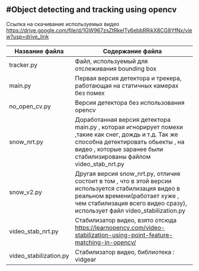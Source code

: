 #Object detecting and tracking using opencv
-------------------------------------------
Ссылка на скачивание используемых видео
<https://drive.google.com/file/d/1GW967zsZtRkeITy6ebbRRikX8CG8YfNx/view?usp=drive_link>


Название файла  | Содержание файла
----------------------|----------------------
tracker.py            | Файл, используемый для отслеживания bounding box 
main.py               | Первая версия детектора и трекера, работающая на статичных камерах без помех
no_open_cv.py         | Версия детектора без использования opencv
snow_nrt.py           | Доработанная версия детектора main.py , которая игнорирует помехи ,такие как снег, дождь и т.д. Так же способна детектировать обьекты , на видео , которые заранее были стабилизированы файлом  video_stab_nrt.py
snow_v2.py            | Другая версия snow_nrt.py, отличие состоит в том , что в этой версии используется стабилизация видео в реальном времени(работает хуже , чем стабилизация всего видео сразу), использует файл video_stabilization.py
video_stab_nrt.py     | Стабилизатор видео, взято отсюда <https://learnopencv.com/video-stabilization-using-point-feature-matching-in-opencv/> 
video_stabilization.py| Стабилизатор видео, библиотека : vidgear
